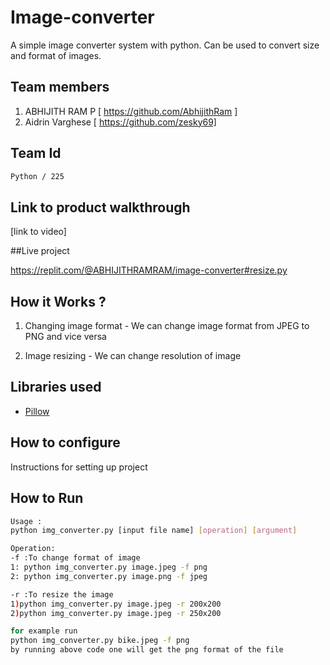 # Image-converter
A simple image converter system with python.
Can be used to convert size and format of images.


## Team members

1. ABHIJITH RAM P [ https://github.com/AbhijithRam ]
2. Aidrin Varghese [ https://github.com/zesky69]


## Team Id
```sh
Python / 225
```

## Link to product walkthrough
[link to video]

##Live project

https://replit.com/@ABHIJITHRAMRAM/image-converter#resize.py

## How it Works ?

1. Changing image format - We can change image format from JPEG to PNG and vice versa

2. Image resizing - We can change resolution of image


## Libraries used

- [Pillow](https://python-pillow.org/)


## How to configure
Instructions for setting up project

## How to Run
```sh
Usage :
python img_converter.py [input file name] [operation] [argument]

Operation: 
-f :To change format of image
1: python img_converter.py image.jpeg -f png 
2: python img_converter.py image.png -f jpeg 

-r :To resize the image
1)python img_converter.py image.jpeg -r 200x200 
2)python img_converter.py image.jpeg -r 250x200

for example run
python img_converter.py bike.jpeg -f png
by running above code one will get the png format of the file

```
